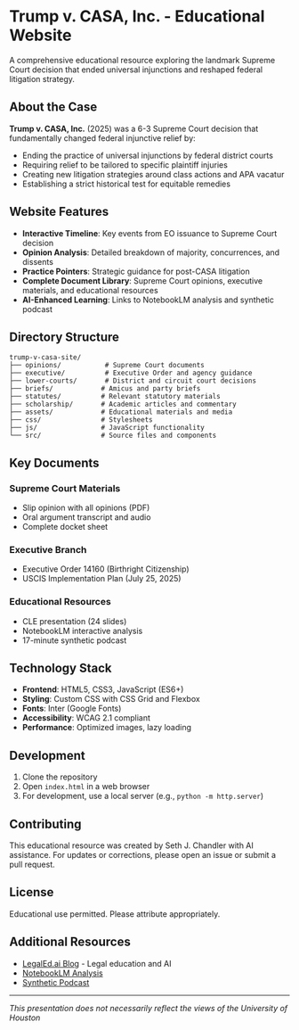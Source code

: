 # Trump v. CASA, Inc. - Educational Website

A comprehensive educational resource exploring the landmark Supreme Court decision that ended universal injunctions and reshaped federal litigation strategy.

## About the Case

**Trump v. CASA, Inc.** (2025) was a 6-3 Supreme Court decision that fundamentally changed federal injunctive relief by:

- Ending the practice of universal injunctions by federal district courts
- Requiring relief to be tailored to specific plaintiff injuries  
- Creating new litigation strategies around class actions and APA vacatur
- Establishing a strict historical test for equitable remedies

## Website Features

- **Interactive Timeline**: Key events from EO issuance to Supreme Court decision
- **Opinion Analysis**: Detailed breakdown of majority, concurrences, and dissents
- **Practice Pointers**: Strategic guidance for post-CASA litigation
- **Complete Document Library**: Supreme Court opinions, executive materials, and educational resources
- **AI-Enhanced Learning**: Links to NotebookLM analysis and synthetic podcast

## Directory Structure

```
trump-v-casa-site/
├── opinions/           # Supreme Court documents
├── executive/          # Executive Order and agency guidance  
├── lower-courts/       # District and circuit court decisions
├── briefs/            # Amicus and party briefs
├── statutes/          # Relevant statutory materials
├── scholarship/       # Academic articles and commentary
├── assets/            # Educational materials and media
├── css/               # Stylesheets
├── js/                # JavaScript functionality
└── src/               # Source files and components
```

## Key Documents

### Supreme Court Materials
- Slip opinion with all opinions (PDF)
- Oral argument transcript and audio
- Complete docket sheet

### Executive Branch
- Executive Order 14160 (Birthright Citizenship)
- USCIS Implementation Plan (July 25, 2025)

### Educational Resources
- CLE presentation (24 slides)
- NotebookLM interactive analysis
- 17-minute synthetic podcast

## Technology Stack

- **Frontend**: HTML5, CSS3, JavaScript (ES6+)
- **Styling**: Custom CSS with CSS Grid and Flexbox
- **Fonts**: Inter (Google Fonts)
- **Accessibility**: WCAG 2.1 compliant
- **Performance**: Optimized images, lazy loading

## Development

1. Clone the repository
2. Open `index.html` in a web browser
3. For development, use a local server (e.g., `python -m http.server`)

## Contributing

This educational resource was created by Seth J. Chandler with AI assistance. For updates or corrections, please open an issue or submit a pull request.

## License

Educational use permitted. Please attribute appropriately.

## Additional Resources

- [LegalEd.ai Blog](https://legaled.ai) - Legal education and AI
- [NotebookLM Analysis](https://notebooklm.google.com/notebook/e0097aee-341d-40de-99bf-85b5c9b098c5)
- [Synthetic Podcast](https://notebooklm.google.com/notebook/e0097aee-341d-40de-99bf-85b5c9b098c5/audio)

---

*This presentation does not necessarily reflect the views of the University of Houston*